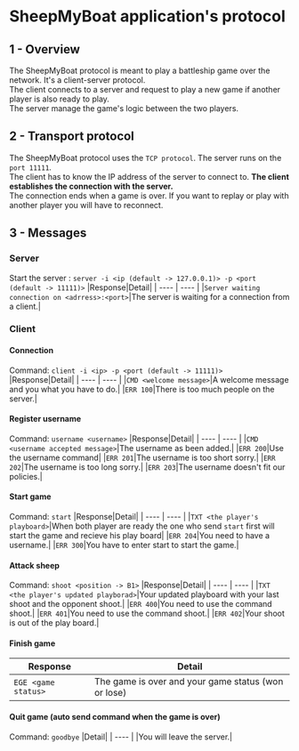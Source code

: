 # SheepMyBoat application's protocol

## 1 - Overview
The SheepMyBoat protocol is meant to play a battleship game over the network. It's a client-server protocol.   
The client connects to a server and request to play a new game if another player is also ready to play.    
The server manage the game's logic between the two players.   

## 2 - Transport protocol
The SheepMyBoat protocol uses the `TCP protocol`. The server runs on the `port 11111`.  
The client has to know the IP address of the server to connect to. **The client establishes the connection with the server.**   
The connection ends when a game is over. If you want to replay or play with another player you will have to reconnect.

## 3 - Messages

### Server
Start the server : `server -i <ip (default -> 127.0.0.1)> -p <port (default -> 11111)>`
|Response|Detail|
| ---- | ---- |
|`Server waiting connection on <adrress>:<port>`|The server is waiting for a connection from a client.|


### Client
#### Connection
Command: `client -i <ip> -p <port (default -> 11111)>`
|Response|Detail|
| ---- | ---- |
|`CMD <welcome message>`|A welcome message and you what you have to do.|
|`ERR 100`|There is too much people on the server.|

#### Register username
Command: `username <username>`
|Response|Detail|
| ---- | ---- |
|`CMD <username accepted message>`|The username as been added.|
|`ERR 200`|Use the username command|
|`ERR 201`|The username is too short sorry.|
|`ERR 202`|The username is too long sorry.|
|`ERR 203`|The username doesn't fit our policies.|

#### Start game
Command: `start`
|Response|Detail|
| ---- | ---- |
|`TXT <the player's playboard>`|When both player are ready the one who send `start` first will start the game and recieve his play board|
|`ERR 204`|You need to have a username.|
|`ERR 300`|You have to enter start to start the game.|

#### Attack sheep
Command: `shoot <position -> B1>`
|Response|Detail|
| ---- | ---- |
|`TXT <the player's updated playborad>`|Your updated playboard with your last shoot and the opponent shoot.|
|`ERR 400`|You need to use the command shoot.|
|`ERR 401`|You need to use the command shoot.|
|`ERR 402`|Your shoot is out of the play board.|

#### Finish game
|Response|Detail|
| ---- | ---- |
|`EGE <game status>`|The game is over and your game status (won or lose)|

#### Quit game (auto send command when the game is over)
Command: `goodbye`
|Detail|
| ---- |
|You will leave the server.|
